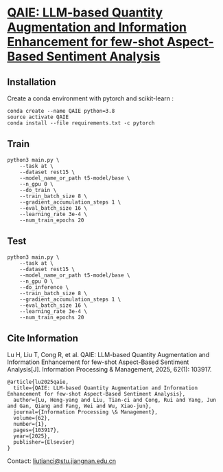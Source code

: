 # [QAIE: LLM-based Quantity Augmentation and Information Enhancement for few-shot Aspect-Based Sentiment Analysis](https://www.sciencedirect.com/science/article/pii/S0306457324002760?dgcid=author)

## Installation

Create a conda environment with pytorch and scikit-learn :
```
conda create --name QAIE python=3.8
source activate QAIE
conda install --file requirements.txt -c pytorch
```

## Train
```
python3 main.py \
    --task at \
    --dataset rest15 \
    --model_name_or_path t5-model/base \
    --n_gpu 0 \
    --do_train \
    --train_batch_size 8 \
    --gradient_accumulation_steps 1 \
    --eval_batch_size 16 \
    --learning_rate 3e-4 \
    --num_train_epochs 20
```

## Test
```
python3 main.py \
    --task at \
    --dataset rest15 \
    --model_name_or_path t5-model/base \
    --n_gpu 0 \
    --do_inference \
    --train_batch_size 8 \
    --gradient_accumulation_steps 1 \
    --eval_batch_size 16 \
    --learning_rate 3e-4 \
    --num_train_epochs 20
```


## Cite Information

Lu H, Liu T, Cong R, et al. QAIE: LLM-based Quantity Augmentation and Information Enhancement for few-shot Aspect-Based Sentiment Analysis[J]. Information Processing & Management, 2025, 62(1): 103917.
```
@article{lu2025qaie,
  title={QAIE: LLM-based Quantity Augmentation and Information Enhancement for few-shot Aspect-Based Sentiment Analysis},
  author={Lu, Heng-yang and Liu, Tian-ci and Cong, Rui and Yang, Jun and Gan, Qiang and Fang, Wei and Wu, Xiao-jun},
  journal={Information Processing \& Management},
  volume={62},
  number={1},
  pages={103917},
  year={2025},
  publisher={Elsevier}
}
```
Contact: liutianci@stu.jiangnan.edu.cn


